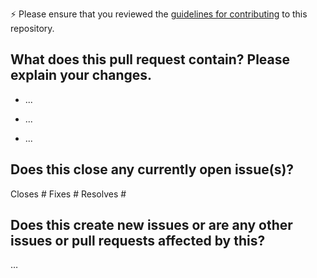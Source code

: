 

:zap: Please ensure that you reviewed the [guidelines for contributing](../CONTRIBUTING.md) to this repository. 


What does this pull request contain? Please explain your changes.
---------------------------------------------------
* ...

* ...

* ...

Does this close any currently open issue(s)?
------------------------------------------
Closes #
Fixes # 
Resolves #


Does this create new issues or are any other issues or pull requests affected by this?
-------------------
…
